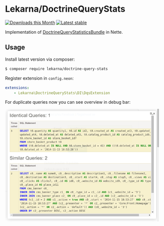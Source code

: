 # Lekarna/DoctrineQueryStats 

[![Downloads this Month](https://img.shields.io/packagist/dm/lekarna/doctrine-query-stats.svg)](https://packagist.org/packages/lekarna/doctrine-query-stats)
[![Latest stable](https://img.shields.io/packagist/v/lekarna/doctrine-query-stats.svg)](https://packagist.org/packages/lekarna/doctrine-query-stats)

Implementation of [DoctrineQueryStatisticsBundle](https://github.com/sensiolabs/SensioLabsDoctrineQueryStatisticsBundle) in Nette.


## Usage

Install latest version via composer:

```sh
$ composer require lekarna/doctrine-query-stats
```

Register extension in `config.neon`:

```yaml
extensions:
	- Lekarna\DoctrineQueryStats\DI\DqsExtension
```

For duplicate queries now you can see overview in debug bar:
	
![Debug panel](screenshot.png)
